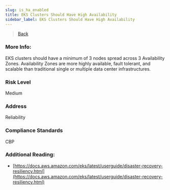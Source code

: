```yaml
---
slug: is_ha_enabled
title: EKS Clusters Should Have High Availability
sidebar_label: EKS Clusters Should Have High Availability
---
```

> [Back](../../kubernetesmonitoring)

### More Info:
EKS clusters should have a minimum of 3 nodes spread across 3 Availability Zones. Availability Zones are more highly available, fault tolerant, and scalable than traditional single or multiple data center infrastructures.

### Risk Level
Medium

### Address
Reliability

### Compliance Standards
CBP

### Additional Reading:
- [https://docs.aws.amazon.com/eks/latest/userguide/disaster-recovery-resiliency.html](https://docs.aws.amazon.com/eks/latest/userguide/disaster-recovery-resiliency.html) 
